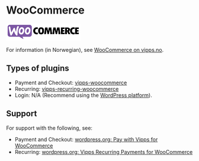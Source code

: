 <!-- START_METADATA
---
hide_table_of_contents: true
pagination_next: null
pagination_prev: null
---
END_METADATA -->

# WooCommerce

![WooCommerce logo](images/woocommerce.png)

For information (in Norwegian), see [WooCommerce on vipps.no](https://www.vipps.no/produkter-og-tjenester/bedrift/ta-betalt-paa-nett/ta-betalt-paa-nett/woocommerce/).

## Types of plugins

* Payment and Checkout: [vipps-woocommerce](https://github.com/vippsas/vipps-woocommerce)
* Recurring: [vipps-recurring-woocommerce](https://github.com/vippsas/vipps-recurring-woocommerce)
* Login: N/A (Recommend using the [WordPress platform](../wordpress/README.md)).

## Support

For support with the following, see:

* Payment and Checkout: [wordpress.org: Pay with Vipps for WooCommerce](https://wordpress.org/support/plugin/woo-vipps/)
* Recurring: [wordpress.org: Vipps Recurring Payments for WooCommerce](https://wordpress.org/support/plugin/vipps-recurring-payments-gateway-for-woocommerce/)
